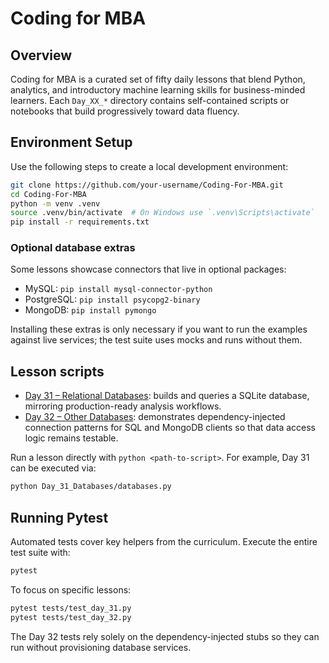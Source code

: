 # Coding for MBA

## Overview

Coding for MBA is a curated set of fifty daily lessons that blend Python,
analytics, and introductory machine learning skills for business-minded
learners. Each `Day_XX_*` directory contains self-contained scripts or
notebooks that build progressively toward data fluency.

## Environment Setup

Use the following steps to create a local development environment:

```bash
git clone https://github.com/your-username/Coding-For-MBA.git
cd Coding-For-MBA
python -m venv .venv
source .venv/bin/activate  # On Windows use `.venv\Scripts\activate`
pip install -r requirements.txt
```

### Optional database extras

Some lessons showcase connectors that live in optional packages:

- MySQL: `pip install mysql-connector-python`
- PostgreSQL: `pip install psycopg2-binary`
- MongoDB: `pip install pymongo`

Installing these extras is only necessary if you want to run the examples
against live services; the test suite uses mocks and runs without them.

## Lesson scripts

- [Day 31 – Relational Databases](Day_31_Databases/databases.py): builds and
  queries a SQLite database, mirroring production-ready analysis workflows.
- [Day 32 – Other Databases](Day_32_Other_Databases/other_databases.py):
  demonstrates dependency-injected connection patterns for SQL and MongoDB
  clients so that data access logic remains testable.

Run a lesson directly with `python <path-to-script>`. For example, Day 31 can
be executed via:

```bash
python Day_31_Databases/databases.py
```

## Running Pytest

Automated tests cover key helpers from the curriculum. Execute the entire test
suite with:

```bash
pytest
```

To focus on specific lessons:

```bash
pytest tests/test_day_31.py
pytest tests/test_day_32.py
```

The Day 32 tests rely solely on the dependency-injected stubs so they can run
without provisioning database services.
